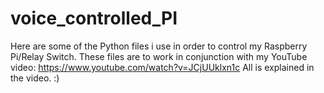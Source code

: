# voice_controlled_PI
Here are some of the Python files i use in order to control my Raspberry Pi/Relay Switch.
These files are to work in conjunction with my YouTube video: https://www.youtube.com/watch?v=JCjUUklxn1c
All is explained in the video. :)
